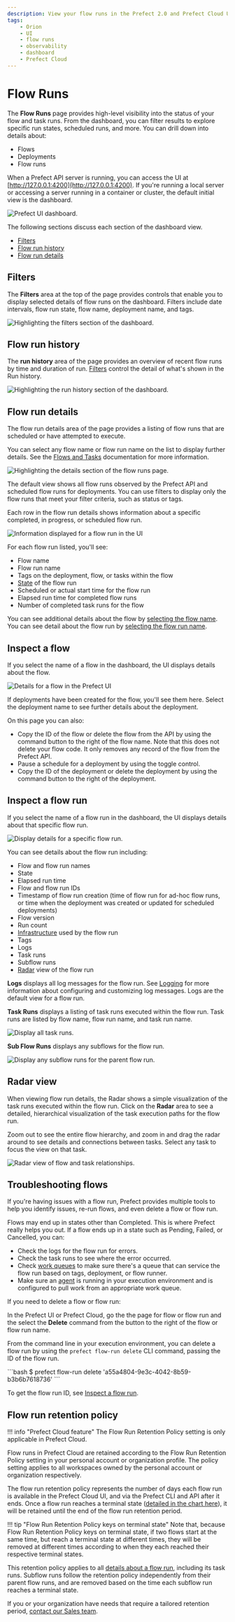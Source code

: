 ```yaml
---
description: View your flow runs in the Prefect 2.0 and Prefect Cloud UI.
tags:
    - Orion
    - UI
    - flow runs
    - observability
    - dashboard
    - Prefect Cloud
---
```


# Flow Runs

The **Flow Runs** page provides high-level visibility into the status of your flow and task runs. From the dashboard, you can filter results to explore specific run states, scheduled runs, and more. You can drill down into details about: 

- Flows
- Deployments
- Flow runs

When a Prefect API server is running, you can access the UI at [http://127.0.0.1:4200](http://127.0.0.1:4200). If you're running a local server or accessing a server running in a container or cluster, the default initial view is the dashboard.

![Prefect UI dashboard.](/img/ui/orion-dashboard.png)

The following sections discuss each section of the dashboard view.

- [Filters](#filters)
- [Flow run history](#flow-run-history)
- [Flow run details](#flow-run-details)

## Filters

The **Filters** area at the top of the page provides controls that enable you to display selected details of flow runs on the dashboard. Filters include date intervals, flow run state, flow name, deployment name, and tags. 

![Highlighting the filters section of the dashboard.](/img/ui/orion-dash-filters.png)

## Flow run history

The **run history** area of the page provides an overview of recent flow runs by time and duration of run. [Filters](#filters) control the detail of what's shown in the Run history.

![Highlighting the run history section of the dashboard.](/img/ui/orion-dash-history.png)

## Flow run details

The flow run details area of the page provides a listing of flow runs that are scheduled or have attempted to execute. 

You can select any flow name or flow run name on the list to display further details. See the [Flows and Tasks](/ui/flows-and-tasks/) documentation for more information.

![Highlighting the details section of the flow runs page.](/img/ui/orion-dash-details.png)

The default view shows all flow runs observed by the Prefect API and scheduled flow runs for deployments. You can use filters to display only the flow runs that meet your filter criteria, such as status or tags.

Each row in the flow run details shows information about a specific completed, in progress, or scheduled flow run.

![Information displayed for a flow run in the UI](/img/ui/orion-flow-run-examples.png)

For each flow run listed, you'll see:

- Flow name
- Flow run name
- Tags on the deployment, flow, or tasks within the flow
- [State](/concepts/states/) of the flow run
- Scheduled or actual start time for the flow run
- Elapsed run time for completed flow runs
- Number of completed task runs for the flow

You can see additional details about the flow by [selecting the flow name](#inspect-a-flow). You can see detail about the flow run by [selecting the flow run name](#inspect-a-flow-run).

## Inspect a flow

If you select the name of a flow in the dashboard, the UI displays details about the flow.

![Details for a flow in the Prefect UI](/img/ui/orion-flow-details.png)

If deployments have been created for the flow, you'll see them here. Select the deployment name to see further details about the deployment.

On this page you can also:

- Copy the ID of the flow or delete the flow from the API by using the command button to the right of the flow name. Note that this does not delete your flow code. It only removes any record of the flow from the Prefect API.
- Pause a schedule for a deployment by using the toggle control.
- Copy the ID of the deployment or delete the deployment by using the command button to the right of the deployment.

## Inspect a flow run

If you select the name of a flow run in the dashboard, the UI displays details about that specific flow run.

![Display details for a specific flow run.](/img/ui/orion-flow-run-details.png)

You can see details about the flow run including:

- Flow and flow run names
- State
- Elapsed run time
- Flow and flow run IDs
- Timestamp of flow run creation (time of flow run for ad-hoc flow runs, or time when the deployment was created or updated for scheduled deployments)
- Flow version
- Run count
- [Infrastructure](/concepts/infrastructure/) used by the flow run
- Tags
- Logs
- Task runs
- Subflow runs
- [Radar](#radar-view) view of the flow run

**Logs** displays all log messages for the flow run. See [Logging](/concepts/logs/) for more information about configuring and customizing log messages. Logs are the default view for a flow run.

**Task Runs** displays a listing of task runs executed within the flow run. Task runs are listed by flow name, flow run name, and task run name.

![Display all task runs.](/img/ui/orion-task-runs.png)

**Sub Flow Runs** displays any subflows for the flow run.

![Display any subflow runs for the parent flow run.](/img/ui/orion-subflows.png)

## Radar view

When viewing flow run details, the Radar shows a simple visualization of the task runs executed within the flow run. Click on the **Radar** area to see a detailed, hierarchical visualization of the task execution paths for the flow run.

Zoom out to see the entire flow hierarchy, and zoom in and drag the radar around to see details and connections between tasks. Select any task to focus the view on that task.

![Radar view of flow and task relationships.](/img/ui/orion-flow-radar.png)

## Troubleshooting flows

If you're having issues with a flow run, Prefect provides multiple tools to help you identify issues, re-run flows, and even delete a flow or flow run.

Flows may end up in states other than Completed. This is where Prefect really helps you out. If a flow ends up in a state such as Pending, Failed, or Cancelled, you can:

- Check the logs for the flow run for errors.
- Check the task runs to see where the error occurred.
- Check [work queues](/ui/work-queues/) to make sure there's a queue that can service the flow run based on tags, deployment, or flow runner.
- Make sure an [agent](/concepts/work-queues/) is running in your execution environment and is configured to pull work from an appropriate work queue.

If you need to delete a flow or flow run: 

In the Prefect UI or Prefect Cloud, go the the page for flow or flow run and the select the **Delete** command from the button to the right of the flow or flow run name.

From the command line in your execution environment, you can delete a flow run by using the `prefect flow-run delete` CLI command, passing the ID of the flow run. 

<div class="terminal">
```bash
$ prefect flow-run delete 'a55a4804-9e3c-4042-8b59-b3b6b7618736'
```
</div>

To get the flow run ID, see [Inspect a flow run](#inspect-a-flow-run). 

## Flow run retention policy

!!! info "Prefect Cloud feature"
    The Flow Run Retention Policy setting is only applicable in Prefect Cloud.

Flow runs in Prefect Cloud are retained according to the Flow Run Retention Policy setting in your personal account or organization profile. The policy setting applies to all workspaces owned by the personal account or organization respectively. 

The flow run retention policy represents the number of days each flow run is available in the Prefect Cloud UI, and via the Prefect CLI and API after it ends. Once a flow run reaches a terminal state ([detailed in the chart here](/concepts/states/#state-types)), it will be retained until the end of the flow run retention period. 

!!! tip "Flow Run Retention Policy keys on terminal state"
    Note that, because Flow Run Retention Policy keys on terminal state, if two flows start at the same time, but reach a terminal state at different times, they will be removed at different times according to when they each reached their respective terminal states.

This retention policy applies to all [details about a flow run](/ui/flow-runs/#inspect-a-flow-run), including its task runs. Subflow runs follow the retention policy independently from their parent flow runs, and are removed based on the time each subflow run reaches a terminal state. 

If you or your organization have needs that require a tailored retention period, [contact our Sales team](https://www.prefect.io/pricing).